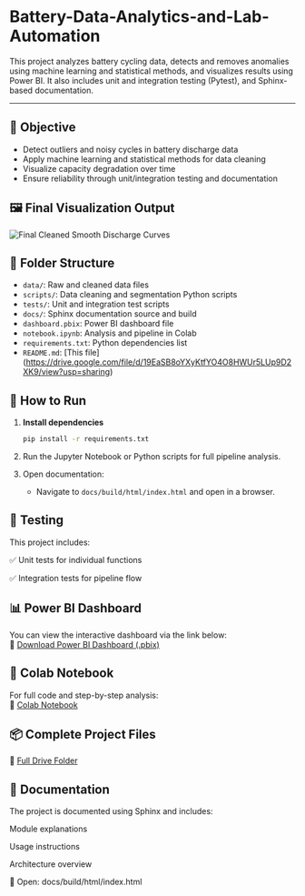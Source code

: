 # Battery-Data-Analytics-and-Lab-Automation
This project analyzes battery cycling data, detects and removes anomalies using machine learning and statistical methods, and visualizes results using Power BI. It also includes unit and integration testing (Pytest), and Sphinx-based documentation.

---

## 🎯 Objective

- Detect outliers and noisy cycles in battery discharge data  
- Apply machine learning and statistical methods for data cleaning  
- Visualize capacity degradation over time  
- Ensure reliability through unit/integration testing and documentation

## 🖼️ Final Visualization Output

![Final Cleaned Smooth Discharge Curves](https://github.com/SubrinaSabur/Battery-Data-Analytics/blob/main/docs/images/final_discharge_curve.png)

## 📁 Folder Structure

- `data/`: Raw and cleaned data files  
- `scripts/`: Data cleaning and segmentation Python scripts  
- `tests/`: Unit and integration test scripts  
- `docs/`: Sphinx documentation source and build  
- `dashboard.pbix`: Power BI dashboard file  
- `notebook.ipynb`: Analysis and pipeline in Colab  
- `requirements.txt`: Python dependencies list  
- `README.md`:  [This file] (https://drive.google.com/file/d/19EaSB8oYXyKtfYO4O8HWUr5LUp9D2XK9/view?usp=sharing)

## 🚀 How to Run

1. **Install dependencies**
    ```bash
    pip install -r requirements.txt
    ```

2. Run the Jupyter Notebook or Python scripts for full pipeline analysis.

3. Open documentation:
    - Navigate to `docs/build/html/index.html` and open in a browser.

## 🧪 Testing

This project includes:

✅ Unit tests for individual functions

✅ Integration tests for pipeline flow

## 📊 Power BI Dashboard

You can view the interactive dashboard via the link below:  
🔗 [Download Power BI Dashboard (.pbix)](https://drive.google.com/file/d/1a_EgzbL087A_f_GK5ffRTGrbCVUKCz0W/view?usp=sharing)

## 📓 Colab Notebook

For full code and step-by-step analysis:  
🔗 [Colab Notebook](https://colab.research.google.com/drive/1K0Z8tffyg1buHP3TYDOZZIuMdcmHM3T5?usp=sharing)

## 📦 Complete Project Files
🔗 [Full Drive Folder](https://drive.google.com/drive/folders/1P3pWAyh0Bk_ftkNvn70rjlycoXyfUMLd )

## 📄 Documentation
The project is documented using Sphinx and includes:

Module explanations

Usage instructions

Architecture overview

📁 Open: docs/build/html/index.html
 
